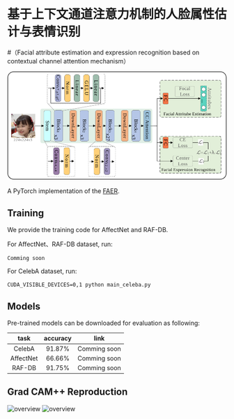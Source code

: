 # 基于上下文通道注意力机制的人脸属性估计与表情识别
#（Facial attribute estimation and expression recognition based on contextual channel attention mechanism）

![overview](./set/img/overall_architecture.svg)

A PyTorch implementation of the [FAER](https://kns.cnki.net/kcms2/article/abstract?v=v5HVlYuqh9qy9Jy50ovh3R_ohTNoNi1Tw2-GgzoZ7z8DdzkZ__gFP4MYpB-sBX-4B9uMnQMOMuFXbwyWaNdzjHNFlDiD6hReqGS5Upt4YNMx6bycOGrmzffSsQ4lXtT_3Nr8wZ-iNNs=&uniplatform=NZKPT&flag=copy).

  

## Training
We provide the training code for AffectNet and RAF-DB.  

For AffectNet、RAF-DB dataset, run:
```
Comming soon
```

For CelebA dataset, run:
```
CUDA_VISIBLE_DEVICES=0,1 python main_celeba.py 
```

## Models
Pre-trained models can be downloaded for evaluation as following:

|     task    	| accuracy 	| link 	|
|:-----------:	|:--------:	|:----:	|
| CelebA       	| 91.87%   	|Comming soon|
| AffectNet 	  | 66.66%    |Comming soon|  
| RAF-DB       	| 91.75%   	|Comming soon|


## Grad CAM++ Reproduction
![overview](./set/img/grad_cam_affectnet1.emf)
![overview](./set/img/celeba.svg)

